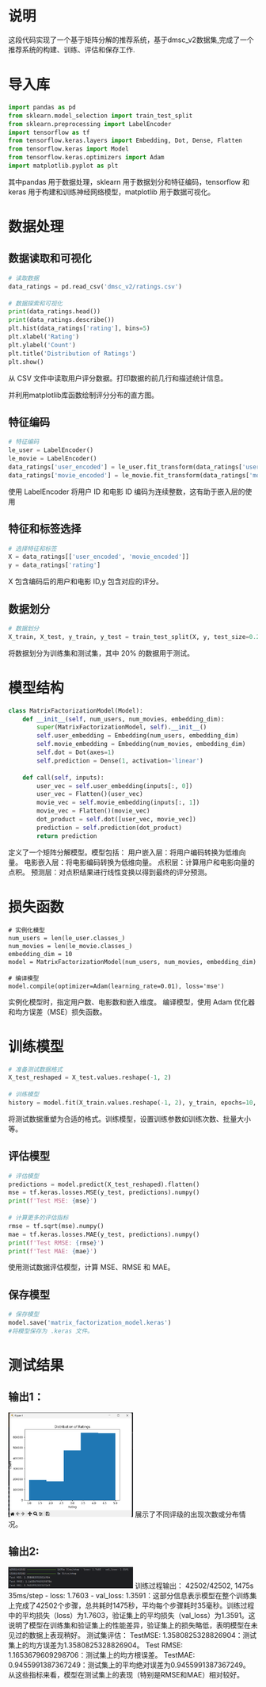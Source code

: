# 说明

这段代码实现了一个基于矩阵分解的推荐系统，基于dmsc_v2数据集,完成了一个推荐系统的构建、训练、评估和保存工作.

# 导入库
```python
import pandas as pd
from sklearn.model_selection import train_test_split
from sklearn.preprocessing import LabelEncoder
import tensorflow as tf
from tensorflow.keras.layers import Embedding, Dot, Dense, Flatten
from tensorflow.keras import Model
from tensorflow.keras.optimizers import Adam
import matplotlib.pyplot as plt
```
其中pandas 用于数据处理，sklearn 用于数据划分和特征编码，tensorflow 和 keras 用于构建和训练神经网络模型，matplotlib 用于数据可视化。

# 数据处理

## 数据读取和可视化
```python
# 读取数据
data_ratings = pd.read_csv('dmsc_v2/ratings.csv')

# 数据探索和可视化
print(data_ratings.head())
print(data_ratings.describe())
plt.hist(data_ratings['rating'], bins=5)
plt.xlabel('Rating')
plt.ylabel('Count')
plt.title('Distribution of Ratings')
plt.show()
```
从 CSV 文件中读取用户评分数据。打印数据的前几行和描述统计信息。

并利用matplotlib库函数绘制评分分布的直方图。

## 特征编码
```python
# 特征编码
le_user = LabelEncoder()
le_movie = LabelEncoder()
data_ratings['user_encoded'] = le_user.fit_transform(data_ratings['userId'])
data_ratings['movie_encoded'] = le_movie.fit_transform(data_ratings['movieId'])
```
使用 LabelEncoder 将用户 ID 和电影 ID 编码为连续整数，这有助于嵌入层的使用

## 特征和标签选择
```python
# 选择特征和标签
X = data_ratings[['user_encoded', 'movie_encoded']]
y = data_ratings['rating']
```
X 包含编码后的用户和电影 ID,y 包含对应的评分。

## 数据划分
```python
# 数据划分
X_train, X_test, y_train, y_test = train_test_split(X, y, test_size=0.2, random_state=42)
```
将数据划分为训练集和测试集，其中 20% 的数据用于测试。

# 模型结构

```python
class MatrixFactorizationModel(Model):
    def __init__(self, num_users, num_movies, embedding_dim):
        super(MatrixFactorizationModel, self).__init__()
        self.user_embedding = Embedding(num_users, embedding_dim)
        self.movie_embedding = Embedding(num_movies, embedding_dim)
        self.dot = Dot(axes=1)
        self.prediction = Dense(1, activation='linear')

    def call(self, inputs):
        user_vec = self.user_embedding(inputs[:, 0])
        user_vec = Flatten()(user_vec)
        movie_vec = self.movie_embedding(inputs[:, 1])
        movie_vec = Flatten()(movie_vec)
        dot_product = self.dot([user_vec, movie_vec])
        prediction = self.prediction(dot_product)
        return prediction
```
定义了一个矩阵分解模型。模型包括：
用户嵌入层：将用户编码转换为低维向量。
电影嵌入层：将电影编码转换为低维向量。
点积层：计算用户和电影向量的点积。
预测层：对点积结果进行线性变换以得到最终的评分预测。

# 损失函数

```pyython
# 实例化模型
num_users = len(le_user.classes_)
num_movies = len(le_movie.classes_)
embedding_dim = 10
model = MatrixFactorizationModel(num_users, num_movies, embedding_dim)

# 编译模型
model.compile(optimizer=Adam(learning_rate=0.01), loss='mse')
```
实例化模型时，指定用户数、电影数和嵌入维度。
编译模型，使用 Adam 优化器和均方误差（MSE）损失函数。

# 训练模型

```python
# 准备测试数据格式
X_test_reshaped = X_test.values.reshape(-1, 2)

# 训练模型
history = model.fit(X_train.values.reshape(-1, 2), y_train, epochs=10, batch_size=32, verbose=1, validation_split=0.2)
```
将测试数据重塑为合适的格式。训练模型，设置训练参数如训练次数、批量大小等。

## 评估模型
```python
# 评估模型
predictions = model.predict(X_test_reshaped).flatten()
mse = tf.keras.losses.MSE(y_test, predictions).numpy()
print(f'Test MSE: {mse}')

# 计算更多的评估指标
rmse = tf.sqrt(mse).numpy()
mae = tf.keras.losses.MAE(y_test, predictions).numpy()
print(f'Test RMSE: {rmse}')
print(f'Test MAE: {mae}')
```
使用测试数据评估模型，计算 MSE、RMSE 和 MAE。
## 保存模型
```python
# 保存模型
model.save('matrix_factorization_model.keras')
#将模型保存为 .keras 文件。
```

# 测试结果
## 输出1：
<img src="./img/截图1.png" width="50%">
展示了不同评级的出现次数或分布情况。

## 输出2:
<img src="./img/截图2.png" width="50%">
训练过程输出：
42502/42502, 1475s 35ms/step - loss: 1.7603 - val_loss: 1.3591：这部分信息表示模型在整个训练集上完成了42502个步骤，总共耗时1475秒，平均每个步骤耗时35毫秒。训练过程中的平均损失（loss）为1.7603，验证集上的平均损失（val_loss）为1.3591。这说明了模型在训练集和验证集上的性能差异，验证集上的损失略低，表明模型在未见过的数据上表现稍好。
测试集评估：
TestMSE: 1.3580825328826904：测试集上的均方误差为1.3580825328826904。
Test RMSE: 1.1653679609298706：测试集上的均方根误差。
TestMAE: 0.9455991387367249：测试集上的平均绝对误差为0.9455991387367249。
从这些指标来看，模型在测试集上的表现（特别是RMSE和MAE）相对较好。



